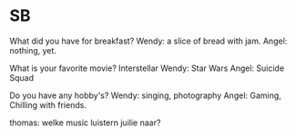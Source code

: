 # SB

What did you have for breakfast?
Wendy: a slice of bread with jam.
Angel: nothing, yet.

What is your favorite movie?
Interstellar
Wendy: Star Wars
Angel: Suicide Squad

Do you have any hobby's?
Wendy: singing, photography
Angel: Gaming, Chilling with friends.

thomas: welke music luistern juilie naar?

